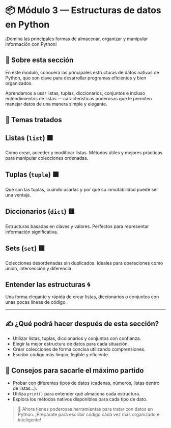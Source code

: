 # 📦 Módulo 3 — Estructuras de datos en Python

¡Domina las principales formas de almacenar, organizar y manipular información con Python!

## 🔹 Sobre esta sección

En este módulo, conocerá las principales estructuras de datos nativas de Python, que son clave para desarrollar programas eficientes y bien organizados.

Aprendamos a usar listas, tuplas, diccionarios, conjuntos e incluso entendimientos de listas — características poderosas que le permiten manejar datos de una manera simple y elegante.

## 📖 Temas tratados

## Listas (`list`) 🟩  

Cómo crear, acceder y modificar listas. Métodos útiles y mejores prácticas para manipular colecciones ordenadas.

## Tuplas (`tuple`) 🟪

Qué son las tuplas, cuándo usarlas y por qué su inmutabilidad puede ser una ventaja.

## Diccionarios (`dict`) 🟨  

Estructuras basadas en claves y valores. Perfectos para representar información significativa.

## Sets (`set`) 🟥

Colecciones desordenadas sin duplicados. Ideales para operaciones como unión, intersección y diferencia.

## Entender las estructuras 🌀  

Una forma elegante y rápida de crear listas, diccionarios o conjuntos con unas pocas líneas de código.

---

## ✍️ ¿Qué podrá hacer después de esta sección?

- Utilizar listas, tuplas, diccionarios y conjuntos con confianza.
- Elegir la mejor estructura de datos para cada situación.
- Crear colecciones de forma concisa utilizando comprensiones.
- Escribir código más limpio, legible y eficiente.

## 🚀 Consejos para sacarle el máximo partido

- Probar con diferentes tipos de datos (cadenas, números, listas dentro de listas...).
- Utiliza `print()` para entender qué almacena cada estructura.
- Explora los métodos nativos disponibles para cada tipo de dato.

> 🎯 Ahora tienes poderosas herramientas para tratar con datos en Python. ¡Prepárate para escribir código cada vez más organizado e inteligente!

